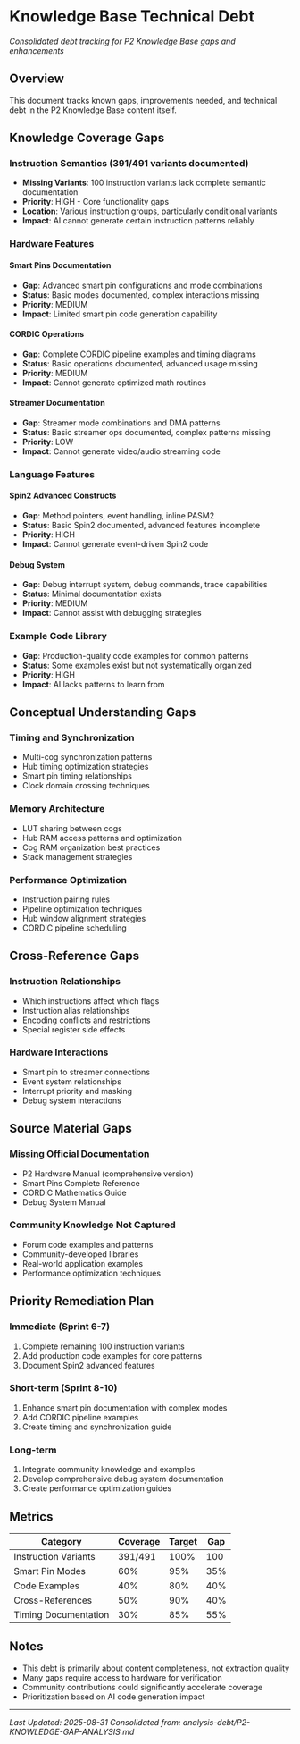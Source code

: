 # Knowledge Base Technical Debt

*Consolidated debt tracking for P2 Knowledge Base gaps and enhancements*

## Overview

This document tracks known gaps, improvements needed, and technical debt in the P2 Knowledge Base content itself.

## Knowledge Coverage Gaps

### Instruction Semantics (391/491 variants documented)
- **Missing Variants**: 100 instruction variants lack complete semantic documentation
- **Priority**: HIGH - Core functionality gaps
- **Location**: Various instruction groups, particularly conditional variants
- **Impact**: AI cannot generate certain instruction patterns reliably

### Hardware Features

#### Smart Pins Documentation
- **Gap**: Advanced smart pin configurations and mode combinations
- **Status**: Basic modes documented, complex interactions missing
- **Priority**: MEDIUM
- **Impact**: Limited smart pin code generation capability

#### CORDIC Operations
- **Gap**: Complete CORDIC pipeline examples and timing diagrams
- **Status**: Basic operations documented, advanced usage missing
- **Priority**: MEDIUM
- **Impact**: Cannot generate optimized math routines

#### Streamer Documentation
- **Gap**: Streamer mode combinations and DMA patterns
- **Status**: Basic streamer ops documented, complex patterns missing
- **Priority**: LOW
- **Impact**: Cannot generate video/audio streaming code

### Language Features

#### Spin2 Advanced Constructs
- **Gap**: Method pointers, event handling, inline PASM2
- **Status**: Basic Spin2 documented, advanced features incomplete
- **Priority**: HIGH
- **Impact**: Cannot generate event-driven Spin2 code

#### Debug System
- **Gap**: Debug interrupt system, debug commands, trace capabilities
- **Status**: Minimal documentation exists
- **Priority**: MEDIUM
- **Impact**: Cannot assist with debugging strategies

### Example Code Library
- **Gap**: Production-quality code examples for common patterns
- **Status**: Some examples exist but not systematically organized
- **Priority**: HIGH
- **Impact**: AI lacks patterns to learn from

## Conceptual Understanding Gaps

### Timing and Synchronization
- Multi-cog synchronization patterns
- Hub timing optimization strategies
- Smart pin timing relationships
- Clock domain crossing techniques

### Memory Architecture
- LUT sharing between cogs
- Hub RAM access patterns and optimization
- Cog RAM organization best practices
- Stack management strategies

### Performance Optimization
- Instruction pairing rules
- Pipeline optimization techniques
- Hub window alignment strategies
- CORDIC pipeline scheduling

## Cross-Reference Gaps

### Instruction Relationships
- Which instructions affect which flags
- Instruction alias relationships
- Encoding conflicts and restrictions
- Special register side effects

### Hardware Interactions
- Smart pin to streamer connections
- Event system relationships
- Interrupt priority and masking
- Debug system interactions

## Source Material Gaps

### Missing Official Documentation
- P2 Hardware Manual (comprehensive version)
- Smart Pins Complete Reference
- CORDIC Mathematics Guide
- Debug System Manual

### Community Knowledge Not Captured
- Forum code examples and patterns
- Community-developed libraries
- Real-world application examples
- Performance optimization techniques

## Priority Remediation Plan

### Immediate (Sprint 6-7)
1. Complete remaining 100 instruction variants
2. Add production code examples for core patterns
3. Document Spin2 advanced features

### Short-term (Sprint 8-10)
1. Enhance smart pin documentation with complex modes
2. Add CORDIC pipeline examples
3. Create timing and synchronization guide

### Long-term
1. Integrate community knowledge and examples
2. Develop comprehensive debug system documentation
3. Create performance optimization guides

## Metrics

| Category | Coverage | Target | Gap |
|----------|----------|--------|-----|
| Instruction Variants | 391/491 | 100% | 100 |
| Smart Pin Modes | 60% | 95% | 35% |
| Code Examples | 40% | 80% | 40% |
| Cross-References | 50% | 90% | 40% |
| Timing Documentation | 30% | 85% | 55% |

## Notes

- This debt is primarily about content completeness, not extraction quality
- Many gaps require access to hardware for verification
- Community contributions could significantly accelerate coverage
- Prioritization based on AI code generation impact

---
*Last Updated: 2025-08-31*
*Consolidated from: analysis-debt/P2-KNOWLEDGE-GAP-ANALYSIS.md*